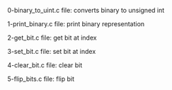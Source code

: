 0-binary_to_uint.c file: converts binary to unsigned int

1-print_binary.c file: print binary representation

2-get_bit.c file: get bit at index

3-set_bit.c file: set bit at index

4-clear_bit.c file: clear bit

5-flip_bits.c file: flip bit
